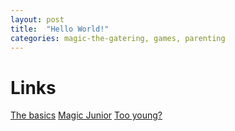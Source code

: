 ```yaml
---
layout: post
title:  "Hello World!"
categories: magic-the-gatering, games, parenting
---
```


# Links
[The basics](https://www.reddit.com/r/magicTCG/comments/6uk5kk/how_i_taught_my_kids_to_play_mtg/)
[Magic Junior](http://magic-jr.com/)
[Too young?](https://blog.cardsphere.com/under-age-magic-players/)